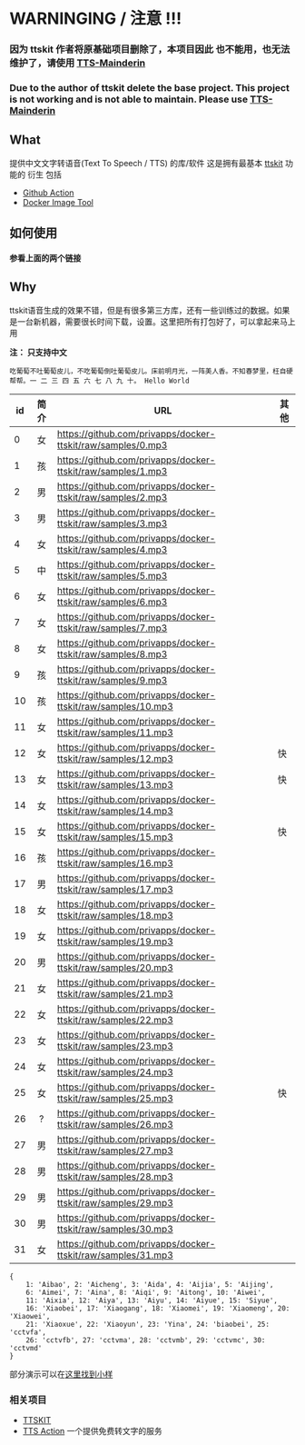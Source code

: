 # WARNINGING / 注意 !!!
### 因为 ttskit 作者将原基础项目删除了，本项目因此 也不能用，也无法维护了，请使用 [TTS-Mainderin](https://github.com/privapps/TTS-Manderin)
### Due to the author of ttskit delete the base project. This project is not working and is not able to maintain. Please use [TTS-Mainderin](https://github.com/privapps/TTS-Manderin)


## What
提供中文文字转语音(Text To Speech / TTS) 的库/软件
这是拥有最基本 [ttskit](https://github.com/KuangDD/ttskit) 功能的 衍生 包括
* [Github Action](https://github.com/privapps/docker-ttskit/tree/action)
* [Docker Image Tool](https://github.com/privapps/docker-ttskit/tree/tool)

## 如何使用
#### 参看上面的两个链接

## Why
ttskit语音生成的效果不错，但是有很多第三方库，还有一些训练过的数据。如果是一台新机器，需要很长时间下载，设置。这里把所有打包好了，可以拿起来马上用

**注： 只支持中文**

`吃葡萄不吐葡萄皮儿，不吃葡萄倒吐葡萄皮儿。床前明月光，一阵美人香。不知春梦里，枉自硬帮帮。一 二 三 四 五 六 七 八 九 十。 Hello World`

 | id | 简介 | URL | 其他 | 
 | ------------- |:-------------:| ----- | --- |
 | 0 | 女 | https://github.com/privapps/docker-ttskit/raw/samples/0.mp3 |  | 
 | 1 | 孩 | https://github.com/privapps/docker-ttskit/raw/samples/1.mp3 |  | 
 | 2 | 男 | https://github.com/privapps/docker-ttskit/raw/samples/2.mp3 |  | 
 | 3 | 男 | https://github.com/privapps/docker-ttskit/raw/samples/3.mp3 |  | 
 | 4 | 女 | https://github.com/privapps/docker-ttskit/raw/samples/4.mp3 |  | 
 | 5 | 中 | https://github.com/privapps/docker-ttskit/raw/samples/5.mp3 |  | 
 | 6 | 女 | https://github.com/privapps/docker-ttskit/raw/samples/6.mp3 |  | 
 | 7 | 女 | https://github.com/privapps/docker-ttskit/raw/samples/7.mp3 |  | 
 | 8 | 女 | https://github.com/privapps/docker-ttskit/raw/samples/8.mp3 |  | 
 | 9 | 孩 | https://github.com/privapps/docker-ttskit/raw/samples/9.mp3 |  | 
 | 10 | 孩 | https://github.com/privapps/docker-ttskit/raw/samples/10.mp3 |  | 
 | 11 | 女 | https://github.com/privapps/docker-ttskit/raw/samples/11.mp3 |  | 
 | 12 | 女 | https://github.com/privapps/docker-ttskit/raw/samples/12.mp3 | 快 | 
 | 13 | 女 | https://github.com/privapps/docker-ttskit/raw/samples/13.mp3 | 快 | 
 | 14 | 女 | https://github.com/privapps/docker-ttskit/raw/samples/14.mp3 |  | 
 | 15 | 女 | https://github.com/privapps/docker-ttskit/raw/samples/15.mp3 | 快 | 
 | 16 | 孩 | https://github.com/privapps/docker-ttskit/raw/samples/16.mp3 |  | 
 | 17 | 男 | https://github.com/privapps/docker-ttskit/raw/samples/17.mp3 |  | 
 | 18 | 女 | https://github.com/privapps/docker-ttskit/raw/samples/18.mp3 |  | 
 | 19 | 女 | https://github.com/privapps/docker-ttskit/raw/samples/19.mp3 |  | 
 | 20 | 男 | https://github.com/privapps/docker-ttskit/raw/samples/20.mp3 |  | 
 | 21 | 女 | https://github.com/privapps/docker-ttskit/raw/samples/21.mp3 |  | 
 | 22 | 女 | https://github.com/privapps/docker-ttskit/raw/samples/22.mp3 |  | 
 | 23 | 女 | https://github.com/privapps/docker-ttskit/raw/samples/23.mp3 |  | 
 | 24 | 女 | https://github.com/privapps/docker-ttskit/raw/samples/24.mp3 |  | 
 | 25 | 女 | https://github.com/privapps/docker-ttskit/raw/samples/25.mp3 | 快 | 
 | 26 | ? | https://github.com/privapps/docker-ttskit/raw/samples/26.mp3 |  | 
 | 27 | 男 | https://github.com/privapps/docker-ttskit/raw/samples/27.mp3 |  | 
 | 28 | 男 | https://github.com/privapps/docker-ttskit/raw/samples/28.mp3 |  | 
 | 29 | 男 | https://github.com/privapps/docker-ttskit/raw/samples/29.mp3 |  | 
 | 30 | 男 | https://github.com/privapps/docker-ttskit/raw/samples/30.mp3 |  | 
 | 31 | 女 | https://github.com/privapps/docker-ttskit/raw/samples/31.mp3 |  | 

```
{
    1: 'Aibao', 2: 'Aicheng', 3: 'Aida', 4: 'Aijia', 5: 'Aijing',
    6: 'Aimei', 7: 'Aina', 8: 'Aiqi', 9: 'Aitong', 10: 'Aiwei',
    11: 'Aixia', 12: 'Aiya', 13: 'Aiyu', 14: 'Aiyue', 15: 'Siyue',
    16: 'Xiaobei', 17: 'Xiaogang', 18: 'Xiaomei', 19: 'Xiaomeng', 20: 'Xiaowei',
    21: 'Xiaoxue', 22: 'Xiaoyun', 23: 'Yina', 24: 'biaobei', 25: 'cctvfa',
    26: 'cctvfb', 27: 'cctvma', 28: 'cctvmb', 29: 'cctvmc', 30: 'cctvmd'
}
```
部分演示可以在[这里找到小样](https://github.com/KuangDD/zhrtvc/tree/master/data/files/examples)

### 相关项目
 * [TTSKIT](https://github.com/KuangDD/ttskit)
 * [TTS Action](https://github.com/l-O-O-l/TTS-action/blob/dev/README_CN.md) 一个提供免费转文字的服务
